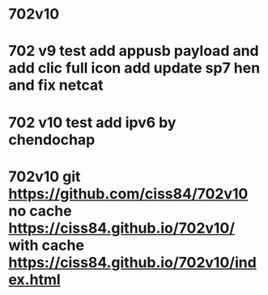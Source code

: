 # 702v10
# 702 v9 test add appusb payload and add clic full icon add update sp7 hen and fix netcat
# 702 v10 test add ipv6 by chendochap
# 702v10 git https://github.com/ciss84/702v10 no cache https://ciss84.github.io/702v10/ with cache https://ciss84.github.io/702v10/index.html
